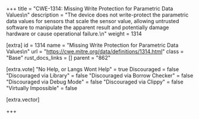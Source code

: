 +++
title = "CWE-1314: Missing Write Protection for Parametric Data Values\n"
description = "The device does not write-protect the parametric data values for sensors that scale the sensor value, allowing untrusted software to manipulate the apparent result and potentially damage hardware or cause operational failure.\n"
weight = 1314

[extra]
id = 1314
name = "Missing Write Protection for Parametric Data Values\n"
url = "https://cwe.mitre.org/data/definitions/1314.html"
class = "Base"
rust_docs_links = []
parent = "862"

[extra.vote]
"No Help, or Langs Wont Help" = true
Discouraged = false
"Discouraged via Library" = false
"Discouraged via Borrow Checker" = false
"Discouraged via Debug Mode" = false
"Discouraged via Clippy" = false
"Virtually Impossible" = false

[extra.vector]

+++